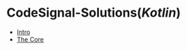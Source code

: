 # CodeSignal-Solutions(*Kotlin*)
* [Intro](https://github.com/shahlaa1212/CodeSignal-Solutions-in-kotlin/tree/main/Intro)
* [The Core](https://github.com/shahlaa1212/CodeSignal-Solutions-in-kotlin/tree/main/The%20Core)
